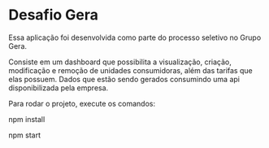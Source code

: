 # Desafio Gera

Essa aplicação foi desenvolvida como parte do processo seletivo no Grupo Gera.

Consiste em um dashboard que possibilita a visualização, criação, modificação e remoção de unidades consumidoras, além das tarifas que elas possuem.
Dados que estão sendo gerados consumindo uma api disponibilizada pela empresa.


Para rodar o projeto, execute os comandos:

npm install

npm start
